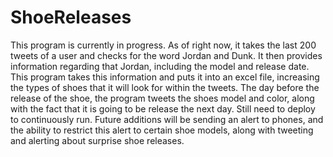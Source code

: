 # ShoeReleases
This program is currently in progress. As of right now, it takes the last 200 tweets of a user and checks for the
word Jordan and Dunk. It then provides information regarding that Jordan, including the model and release date.
This program takes this information and puts it into an excel file, increasing the types of shoes that
it will look for within the tweets. The day before the release of the shoe, the program tweets the shoes model and color, along with the fact that it is going to be release the next day. Still need to deploy to continuously run. Future additions will be sending an alert to phones, and the ability to restrict this alert to certain shoe models, along with tweeting and alerting about surprise shoe releases.

